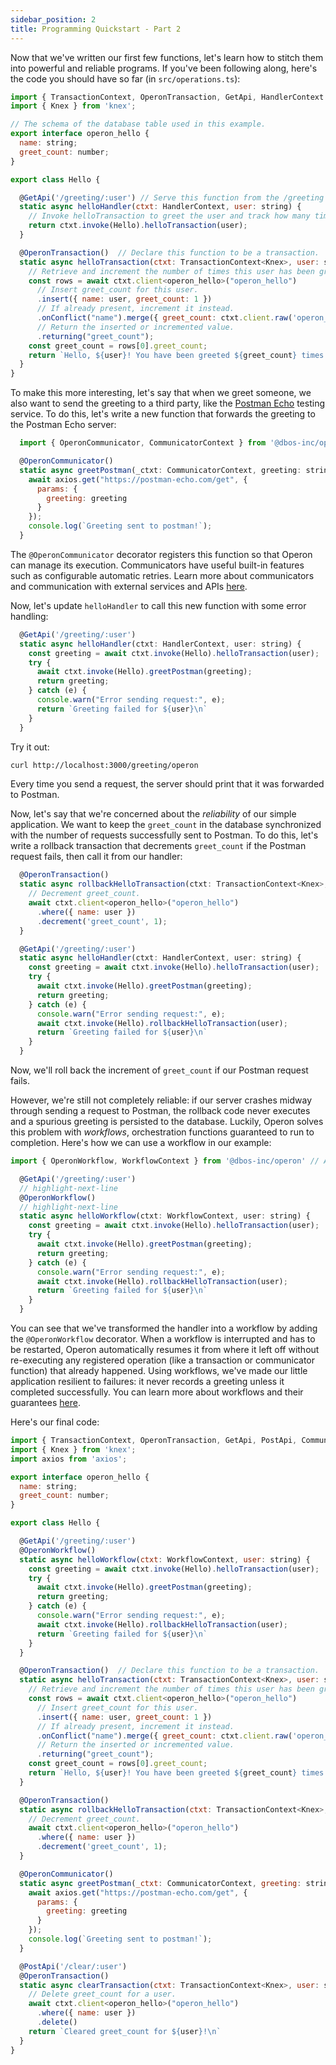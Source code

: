 ```yaml
---
sidebar_position: 2
title: Programming Quickstart - Part 2
---
```


Now that we've written our first few functions, let's learn how to stitch them into powerful and reliable programs.
If you've been following along, here's the code you should have so far (in `src/operations.ts`):

```javascript
import { TransactionContext, OperonTransaction, GetApi, HandlerContext } from '@dbos-inc/operon'
import { Knex } from 'knex';

// The schema of the database table used in this example.
export interface operon_hello {
  name: string;
  greet_count: number;
}

export class Hello {

  @GetApi('/greeting/:user') // Serve this function from the /greeting endpoint with 'user' as a path parameter
  static async helloHandler(ctxt: HandlerContext, user: string) {
    // Invoke helloTransaction to greet the user and track how many times they've been greeted.
    return ctxt.invoke(Hello).helloTransaction(user);
  }

  @OperonTransaction()  // Declare this function to be a transaction.
  static async helloTransaction(ctxt: TransactionContext<Knex>, user: string) {
    // Retrieve and increment the number of times this user has been greeted.
    const rows = await ctxt.client<operon_hello>("operon_hello")
      // Insert greet_count for this user.
      .insert({ name: user, greet_count: 1 })
      // If already present, increment it instead.
      .onConflict("name").merge({ greet_count: ctxt.client.raw('operon_hello.greet_count + 1') })
      // Return the inserted or incremented value.
      .returning("greet_count");               
    const greet_count = rows[0].greet_count;
    return `Hello, ${user}! You have been greeted ${greet_count} times.\n`;
  }
}

```

To make this more interesting, let's say that when we greet someone, we also want to send the greeting to a third party, like the [Postman Echo](https://postman-echo.com/) testing service.
To do this, let's write a new function that forwards the greeting to the Postman Echo server:

```javascript
  import { OperonCommunicator, CommunicatorContext } from '@dbos-inc/operon' // Add these to your imports

  @OperonCommunicator()
  static async greetPostman(_ctxt: CommunicatorContext, greeting: string) {
    await axios.get("https://postman-echo.com/get", {
      params: {
        greeting: greeting
      }
    });
    console.log(`Greeting sent to postman!`);
  }
```

The `@OperonCommunicator` decorator registers this function so that Operon can manage its execution.
Communicators have useful built-in features such as configurable automatic retries.
Learn more about communicators and communication with external services and APIs [here](../tutorials/communicator-tutorial).

Now, let's update `helloHandler` to call this new function with some error handling:

```javascript
  @GetApi('/greeting/:user')
  static async helloHandler(ctxt: HandlerContext, user: string) {
    const greeting = await ctxt.invoke(Hello).helloTransaction(user);
    try {
      await ctxt.invoke(Hello).greetPostman(greeting);
      return greeting;
    } catch (e) {
      console.warn("Error sending request:", e);
      return `Greeting failed for ${user}\n`
    }
  }
```

Try it out:

```bash
curl http://localhost:3000/greeting/operon
```

Every time you send a request, the server should print that it was forwarded to Postman.

Now, let's say that we're concerned about the _reliability_ of our simple application.
We want to keep the `greet_count` in the database synchronized with the number of requests successfully sent to Postman.
To do this, let's write a rollback transaction that decrements `greet_count` if the Postman request fails, then call it from our handler:

```javascript
  @OperonTransaction()
  static async rollbackHelloTransaction(ctxt: TransactionContext<Knex>, user: string) {
    // Decrement greet_count.
    await ctxt.client<operon_hello>("operon_hello")
      .where({ name: user })
      .decrement('greet_count', 1);
  }

  @GetApi('/greeting/:user')
  static async helloHandler(ctxt: HandlerContext, user: string) {
    const greeting = await ctxt.invoke(Hello).helloTransaction(user);
    try {
      await ctxt.invoke(Hello).greetPostman(greeting);
      return greeting;
    } catch (e) {
      console.warn("Error sending request:", e);
      await ctxt.invoke(Hello).rollbackHelloTransaction(user);
      return `Greeting failed for ${user}\n`
    }
  }
```

Now, we'll roll back the increment of `greet_count` if our Postman request fails.

However, we're still not completely reliable: if our server crashes midway through sending a request to Postman, the rollback code never executes and a spurious greeting is persisted to the database.
Luckily, Operon solves this problem with _workflows_, orchestration functions guaranteed to run to completion.
Here's how we can use a workflow in our example:

```javascript
import { OperonWorkflow, WorkflowContext } from '@dbos-inc/operon' // Add these to your imports

  @GetApi('/greeting/:user')
  // highlight-next-line
  @OperonWorkflow()
  // highlight-next-line
  static async helloWorkflow(ctxt: WorkflowContext, user: string) {
    const greeting = await ctxt.invoke(Hello).helloTransaction(user);
    try {
      await ctxt.invoke(Hello).greetPostman(greeting);
      return greeting;
    } catch (e) {
      console.warn("Error sending request:", e);
      await ctxt.invoke(Hello).rollbackHelloTransaction(user);
      return `Greeting failed for ${user}\n`
    }
  }
```

You can see that we've transformed the handler into a workflow by adding the `@OperonWorkflow` decorator.
When a workflow is interrupted and has to be restarted, Operon automatically resumes it from where it left off without re-executing any registered operation (like a transaction or communicator function) that already happened.
Using workflows, we've made our little application resilient to failures: it never records a greeting unless it completed successfully.
You can learn more about workflows and their guarantees [here](../tutorials/workflow-tutorial).

Here's our final code:

```javascript
import { TransactionContext, OperonTransaction, GetApi, PostApi, CommunicatorContext, OperonCommunicator, OperonWorkflow, WorkflowContext } from '@dbos-inc/operon'
import { Knex } from 'knex';
import axios from 'axios';

export interface operon_hello {
  name: string;
  greet_count: number;
}

export class Hello {

  @GetApi('/greeting/:user')
  @OperonWorkflow()
  static async helloWorkflow(ctxt: WorkflowContext, user: string) {
    const greeting = await ctxt.invoke(Hello).helloTransaction(user);
    try {
      await ctxt.invoke(Hello).greetPostman(greeting);
      return greeting;
    } catch (e) {
      console.warn("Error sending request:", e);
      await ctxt.invoke(Hello).rollbackHelloTransaction(user);
      return `Greeting failed for ${user}\n`
    }
  }

  @OperonTransaction()  // Declare this function to be a transaction.
  static async helloTransaction(ctxt: TransactionContext<Knex>, user: string) {
    // Retrieve and increment the number of times this user has been greeted.
    const rows = await ctxt.client<operon_hello>("operon_hello")
      // Insert greet_count for this user.
      .insert({ name: user, greet_count: 1 })
      // If already present, increment it instead.
      .onConflict("name").merge({ greet_count: ctxt.client.raw('operon_hello.greet_count + 1') })
      // Return the inserted or incremented value.
      .returning("greet_count");
    const greet_count = rows[0].greet_count;
    return `Hello, ${user}! You have been greeted ${greet_count} times.\n`;
  }

  @OperonTransaction()
  static async rollbackHelloTransaction(ctxt: TransactionContext<Knex>, user: string) {
    // Decrement greet_count.
    await ctxt.client<operon_hello>("operon_hello")
      .where({ name: user })
      .decrement('greet_count', 1);
  }

  @OperonCommunicator()
  static async greetPostman(_ctxt: CommunicatorContext, greeting: string) {
    await axios.get("https://postman-echo.com/get", {
      params: {
        greeting: greeting
      }
    });
    console.log(`Greeting sent to postman!`);
  }

  @PostApi('/clear/:user')
  @OperonTransaction()
  static async clearTransaction(ctxt: TransactionContext<Knex>, user: string) {
    // Delete greet_count for a user.
    await ctxt.client<operon_hello>("operon_hello")
      .where({ name: user })
      .delete()
    return `Cleared greet_count for ${user}!\n`
  }
}
```